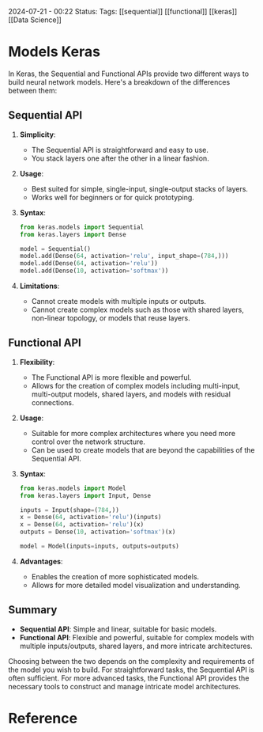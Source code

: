 2024-07-21 - 00:22
Status:
Tags: [[sequential]] [[functional]] [[keras]] [[Data Science]]
# Models Keras

In Keras, the Sequential and Functional APIs provide two different ways to build neural network models. Here's a breakdown of the differences between them:

## Sequential API

1. **Simplicity**:
   - The Sequential API is straightforward and easy to use.
   - You stack layers one after the other in a linear fashion.

2. **Usage**:
   - Best suited for simple, single-input, single-output stacks of layers.
   - Works well for beginners or for quick prototyping.

3. **Syntax**:
   ```python
   from keras.models import Sequential
   from keras.layers import Dense

   model = Sequential()
   model.add(Dense(64, activation='relu', input_shape=(784,)))
   model.add(Dense(64, activation='relu'))
   model.add(Dense(10, activation='softmax'))
   ```

4. **Limitations**:
   - Cannot create models with multiple inputs or outputs.
   - Cannot create complex models such as those with shared layers, non-linear topology, or models that reuse layers.

## Functional API

1. **Flexibility**:
   - The Functional API is more flexible and powerful.
   - Allows for the creation of complex models including multi-input, multi-output models, shared layers, and models with residual connections.

2. **Usage**:
   - Suitable for more complex architectures where you need more control over the network structure.
   - Can be used to create models that are beyond the capabilities of the Sequential API.

3. **Syntax**:
   ```python
   from keras.models import Model
   from keras.layers import Input, Dense

   inputs = Input(shape=(784,))
   x = Dense(64, activation='relu')(inputs)
   x = Dense(64, activation='relu')(x)
   outputs = Dense(10, activation='softmax')(x)

   model = Model(inputs=inputs, outputs=outputs)
   ```

4. **Advantages**:
   - Enables the creation of more sophisticated models.
   - Allows for more detailed model visualization and understanding.

## Summary

- **Sequential API**: Simple and linear, suitable for basic models.
- **Functional API**: Flexible and powerful, suitable for complex models with multiple inputs/outputs, shared layers, and more intricate architectures.

Choosing between the two depends on the complexity and requirements of the model you wish to build. For straightforward tasks, the Sequential API is often sufficient. For more advanced tasks, the Functional API provides the necessary tools to construct and manage intricate model architectures.

# Reference